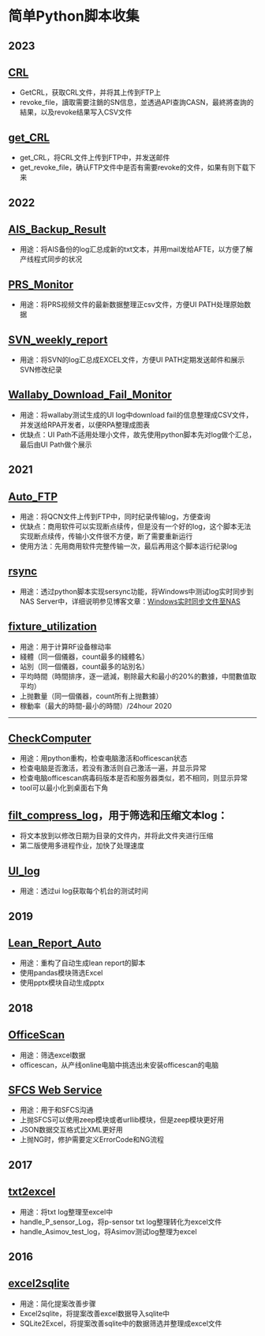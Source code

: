 简单Python脚本收集
===

2023
---

[CRL](https://github.com/Charles-Miao/Python-in-Action/tree/master/CRL)
---
- GetCRL，获取CRL文件，并将其上传到FTP上
- revoke_file，讀取需要注銷的SN信息，並透過API查詢CASN，最終將查詢的結果，以及revoke结果写入CSV文件

[get_CRL](https://github.com/Charles-Miao/Python-in-Action/tree/master/get_CRL)
---
- get_CRL，将CRL文件上传到FTP中，并发送邮件
- get_revoke_file，确认FTP文件中是否有需要revoke的文件，如果有则下载下来

2022
---

[AIS_Backup_Result](https://github.com/Charles-Miao/Python-in-Action/tree/master/AIS_Backup_Result)
---
- 用途：将AIS备份的log汇总成新的txt文本，并用mail发给AFTE，以方便了解产线程式同步的状况

[PRS_Monitor](https://github.com/Charles-Miao/Python-in-Action/tree/master/PRS_Monitor)
---
- 用途：将PRS视频文件的最新数据整理正csv文件，方便UI PATH处理原始数据

[SVN_weekly_report](https://github.com/Charles-Miao/Python-in-Action/tree/master/SVN_weekly_report)
---
- 用途：将SVN的log汇总成EXCEL文件，方便UI PATH定期发送邮件和展示SVN修改纪录

[Wallaby_Download_Fail_Monitor](https://github.com/Charles-Miao/Python-in-Action/tree/master/Wallaby_Download_Fail_Monitor)
---
- 用途：将wallaby测试生成的UI log中download fail的信息整理成CSV文件，并发送给RPA开发者，以便RPA整理成图表
- 优缺点：UI Path不适用处理小文件，故先使用python脚本先对log做个汇总，最后由UI Path做个展示

2021
---

[Auto_FTP](https://github.com/Charles-Miao/Python-in-Action/tree/master/Auto_FTP)
---
- 用途：将QCN文件上传到FTP中，同时纪录传输log，方便查询
- 优缺点：商用软件可以实现断点续传，但是没有一个好的log，这个脚本无法实现断点续传，传输小文件很不方便，断了需要重新运行
- 使用方法：先用商用软件完整传输一次，最后再用这个脚本运行纪录log

[rsync](https://github.com/Charles-Miao/Python-in-Action/tree/master/rsync)
---
- 用途：透过python脚本实现sersync功能，将Windows中测试log实时同步到NAS Server中，详细说明参见博客文章：[Windows实时同步文件至NAS](https://charles-miao.github.io/post/windows-rsync-realtime/)

[fixture_utilization](https://github.com/Charles-Miao/Python-in-Action/tree/master/fixture_utilization)
---
- 用途：用于计算RF设备稼动率
- 綫體（同一個儀器，count最多的綫體名）
- 站別（同一個儀器，count最多的站別名）
- 平均時間（時間排序，逐一遞減，剔除最大和最小的20%的數據，中間數值取平均）
- 上抛數量（同一個儀器，count所有上抛數據）
- 稼動率（最大的時間-最小的時間）/24hour
2020
---

[CheckComputer](https://github.com/Charles-Miao/Python-in-Action/tree/master/CheckComputer)
---
- 用途：用python重构，检查电脑激活和officescan状态
- 检查电脑是否激活，若没有激活则自己激活一遍，并显示异常
- 检查电脑officescan病毒码版本是否和服务器类似，若不相同，则显示异常
- tool可以最小化到桌面右下角

[filt_compress_log](https://github.com/Charles-Miao/Python-in-Action/tree/master/filt_compress_log)，用于筛选和压缩文本log：
---

- 将文本放到以修改日期为目录的文件内，并将此文件夹进行压缩
- 第二版使用多进程作业，加快了处理速度

[UI_log](https://github.com/Charles-Miao/Python-in-Action/tree/master/UI_log)
---

- 用途：透过ui log获取每个机台的测试时间

2019
---

[Lean_Report_Auto](https://github.com/Charles-Miao/Python-in-Action/tree/master/Lean_Report_Auto)
---
- 用途：重构了自动生成lean report的脚本
- 使用pandas模块筛选Excel
- 使用pptx模块自动生成pptx

2018
---

[OfficeScan](https://github.com/Charles-Miao/Python-in-Action/tree/master/OfficeScan)
---
- 用途：筛选excel数据
- officescan，从产线online电脑中挑选出未安装officescan的电脑


[SFCS Web Service](https://github.com/Charles-Miao/Python-in-Action/tree/master/WistronSFCS)
---
- 用途：用于和SFCS沟通
- 上抛SFCS可以使用zeep模块或者urllib模块，但是zeep模块更好用
- JSON数据交互格式比XML更好用
- 上抛NG时，修护需要定义ErrorCode和NG流程

2017
---

[txt2excel](https://github.com/Charles-Miao/Python-in-Action/tree/master/txt2excel)
---
- 用途：将txt log整理至excel中
- handle_P_sensor_Log，将p-sensor txt log整理转化为excel文件
- handle_Asimov_test_log，将Asimov测试log整理为excel

2016
---

[excel2sqlite](https://github.com/Charles-Miao/Python-in-Action/tree/master/excel2sqlite)
---
- 用途：简化提案改善步骤
- Excel2sqlite，将提案改善excel数据导入sqlite中
- SQLite2Excel，将提案改善sqlite中的数据筛选并整理成excel文件
